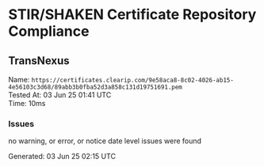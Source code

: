 # STIR/SHAKEN Certificate Repository Compliance

## TransNexus

Name: `https://certificates.clearip.com/9e58aca8-8c02-4026-ab15-4e56103c3d68/89abb3b0fba52d3a858c131d19751691.pem`\
Tested At: 03 Jun 25 01:41 UTC\
Time: 10ms

### Issues

no warning, or error, or notice date level issues were found

Generated: 03 Jun 25 02:15 UTC